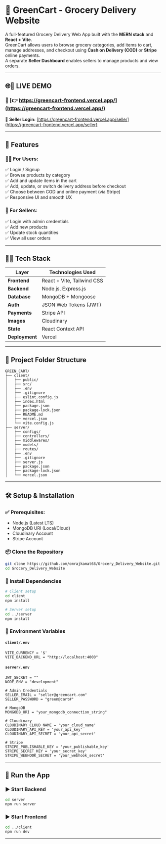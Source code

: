 # 🥦 GreenCart - Grocery Delivery Website  

A full-featured Grocery Delivery Web App built with the **MERN stack** and **React + Vite**.  
GreenCart allows users to browse grocery categories, add items to cart, manage addresses, and checkout using **Cash on Delivery (COD)** or **Stripe** online payments.  
A separate **Seller Dashboard** enables sellers to manage products and view orders.

---

## 🌐🚀 **LIVE DEMO**

### 🔗 [👉 https://greencart-frontend.vercel.app/](https://greencart-frontend.vercel.app/)  
🔑 **Seller Login:** [https://greencart-frontend.vercel.app/seller](https://greencart-frontend.vercel.app/seller)

---

## 🎯 Features  

### 🧑‍🍳 For Users:
✅ Login / Signup  
✅ Browse products by category  
✅ Add and update items in the cart  
✅ Add, update, or switch delivery address before checkout  
✅ Choose between COD and online payment (via Stripe)  
✅ Responsive UI and smooth UX  

### 🛒 For Sellers:
✅ Login with admin credentials  
✅ Add new products  
✅ Update stock quantities  
✅ View all user orders

---

## 🧑‍💻 Tech Stack  

| Layer       | Technologies Used                          |
|-------------|---------------------------------------------|
| **Frontend**| React + Vite, Tailwind CSS                  |
| **Backend** | Node.js, Express.js                         |
| **Database**| MongoDB + Mongoose                          |
| **Auth**    | JSON Web Tokens (JWT)                       |
| **Payments**| Stripe API                                  |
| **Images**  | Cloudinary                                  |
| **State**   | React Context API                           |
| **Deployment** | Vercel |

---

## 📁 Project Folder Structure  

```
GREEN_CART/
├── client/
│   ├── public/
│   ├── src/
│   ├── .env
│   ├── .gitignore
│   ├── eslint.config.js
│   ├── index.html
│   ├── package.json
│   ├── package-lock.json
│   ├── README.md
│   ├── vercel.json
│   └── vite.config.js
├── server/
│   ├── configs/
│   ├── controllers/
│   ├── middlewares/
│   ├── models/
│   ├── routes/
│   ├── .env
│   ├── .gitignore
│   ├── server.js
│   ├── package.json
│   ├── package-lock.json
│   └── vercel.json
```

---

## 🛠️ Setup & Installation  

### ✅ Prerequisites:  
- Node.js (Latest LTS)  
- MongoDB URI (Local/Cloud)  
- Cloudinary Account  
- Stripe Account  

### 📦 Clone the Repository  

```bash
git clone https://github.com/omrajkamat68/Grocery_Delivery_Website.git
cd Grocery_Delivery_Website
```

### 🔧 Install Dependencies  

```bash
# Client setup
cd client
npm install

# Server setup
cd ../server
npm install
```

### 📁 Environment Variables  

#### `client/.env`

```env
VITE_CURRENCY = '$'
VITE_BACKEND_URL = "http://localhost:4000"
```

#### `server/.env`

```env
JWT_SECRET = ""
NODE_ENV = "development"

# Admin Credentials
SELLER_EMAIL = "seller@greencart.com"
SELLER_PASSWORD = "green@cart#"

# MongoDB
MONGODB_URI = "your_mongodb_connection_string"

# Cloudinary
CLOUDINARY_CLOUD_NAME = 'your_cloud_name'
CLOUDINARY_API_KEY = 'your_api_key'
CLOUDINARY_API_SECRET = 'your_api_secret'

# Stripe
STRIPE_PUBLISHABLE_KEY = 'your_publishable_key'
STRIPE_SECRET_KEY = 'your_secret_key'
STRIPE_WEBHOOK_SECRET = 'your_webhook_secret'
```

---

## 🚦 Run the App  

### ▶️ Start Backend  

```bash
cd server
npm run server
```

### ▶️ Start Frontend  

```bash
cd ../client
npm run dev
```

---
